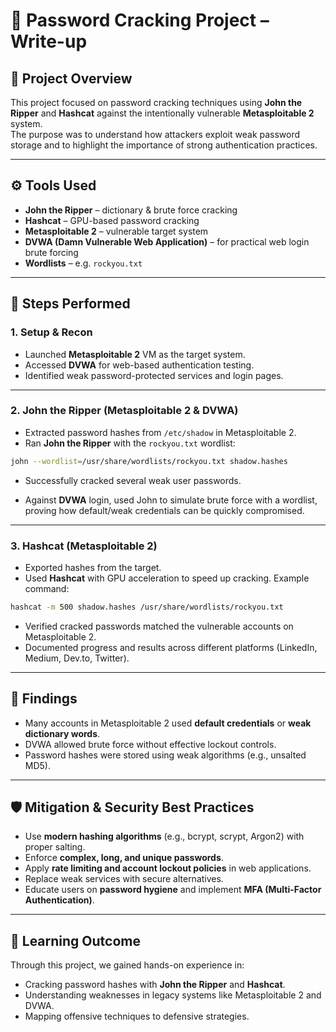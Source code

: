 # 🔑 Password Cracking Project – Write-up

## 📌 Project Overview  
This project focused on password cracking techniques using **John the Ripper** and **Hashcat** against the intentionally vulnerable **Metasploitable 2** system.  
The purpose was to understand how attackers exploit weak password storage and to highlight the importance of strong authentication practices.

---

## ⚙️ Tools Used  
- **John the Ripper** – dictionary & brute force cracking  
- **Hashcat** – GPU-based password cracking  
- **Metasploitable 2** – vulnerable target system  
- **DVWA (Damn Vulnerable Web Application)** – for practical web login brute forcing  
- **Wordlists** – e.g. `rockyou.txt`

---

## 📝 Steps Performed  

### 1. Setup & Recon  
- Launched **Metasploitable 2** VM as the target system.  
- Accessed **DVWA** for web-based authentication testing.  
- Identified weak password-protected services and login pages.  

---

### 2. John the Ripper (Metasploitable 2 & DVWA)  
- Extracted password hashes from `/etc/shadow` in Metasploitable 2.  
- Ran **John the Ripper** with the `rockyou.txt` wordlist:  
```bash
john --wordlist=/usr/share/wordlists/rockyou.txt shadow.hashes
```
- Successfully cracked several weak user passwords.  

- Against **DVWA** login, used John to simulate brute force with a wordlist, proving how default/weak credentials can be quickly compromised.

---

### 3. Hashcat (Metasploitable 2)  
- Exported hashes from the target.  
- Used **Hashcat** with GPU acceleration to speed up cracking. Example command:  
```bash
hashcat -m 500 shadow.hashes /usr/share/wordlists/rockyou.txt
```
- Verified cracked passwords matched the vulnerable accounts on Metasploitable 2.  
- Documented progress and results across different platforms (LinkedIn, Medium, Dev.to, Twitter).

---

## 🚨 Findings  
- Many accounts in Metasploitable 2 used **default credentials** or **weak dictionary words**.  
- DVWA allowed brute force without effective lockout controls.  
- Password hashes were stored using weak algorithms (e.g., unsalted MD5).  

---

## 🛡️ Mitigation & Security Best Practices  
- Use **modern hashing algorithms** (e.g., bcrypt, scrypt, Argon2) with proper salting.  
- Enforce **complex, long, and unique passwords**.  
- Apply **rate limiting and account lockout policies** in web applications.  
- Replace weak services with secure alternatives.  
- Educate users on **password hygiene** and implement **MFA (Multi-Factor Authentication)**.  

---

## 🎯 Learning Outcome  
Through this project, we gained hands-on experience in:  
- Cracking password hashes with **John the Ripper** and **Hashcat**.  
- Understanding weaknesses in legacy systems like Metasploitable 2 and DVWA.  
- Mapping offensive techniques to defensive strategies.  
